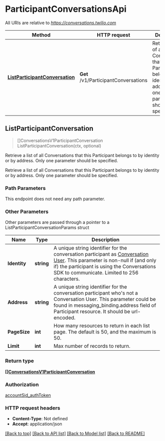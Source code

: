 # ParticipantConversationsApi

All URIs are relative to *https://conversations.twilio.com*

Method | HTTP request | Description
------------- | ------------- | -------------
[**ListParticipantConversation**](ParticipantConversationsApi.md#ListParticipantConversation) | **Get** /v1/ParticipantConversations | Retrieve a list of all Conversations that this Participant belongs to by identity or by address. Only one parameter should be specified.



## ListParticipantConversation

> []ConversationsV1ParticipantConversation ListParticipantConversation(ctx, optional)

Retrieve a list of all Conversations that this Participant belongs to by identity or by address. Only one parameter should be specified.

Retrieve a list of all Conversations that this Participant belongs to by identity or by address. Only one parameter should be specified.

### Path Parameters

This endpoint does not need any path parameter.

### Other Parameters

Other parameters are passed through a pointer to a ListParticipantConversationParams struct


Name | Type | Description
------------- | ------------- | -------------
**Identity** | **string** | A unique string identifier for the conversation participant as [Conversation User](https://www.twilio.com/docs/conversations/api/user-resource). This parameter is non-null if (and only if) the participant is using the Conversations SDK to communicate. Limited to 256 characters.
**Address** | **string** | A unique string identifier for the conversation participant who's not a Conversation User. This parameter could be found in messaging_binding.address field of Participant resource. It should be url-encoded.
**PageSize** | **int** | How many resources to return in each list page. The default is 50, and the maximum is 50.
**Limit** | **int** | Max number of records to return.

### Return type

[**[]ConversationsV1ParticipantConversation**](ConversationsV1ParticipantConversation.md)

### Authorization

[accountSid_authToken](../README.md#accountSid_authToken)

### HTTP request headers

- **Content-Type**: Not defined
- **Accept**: application/json

[[Back to top]](#) [[Back to API list]](../README.md#documentation-for-api-endpoints)
[[Back to Model list]](../README.md#documentation-for-models)
[[Back to README]](../README.md)

